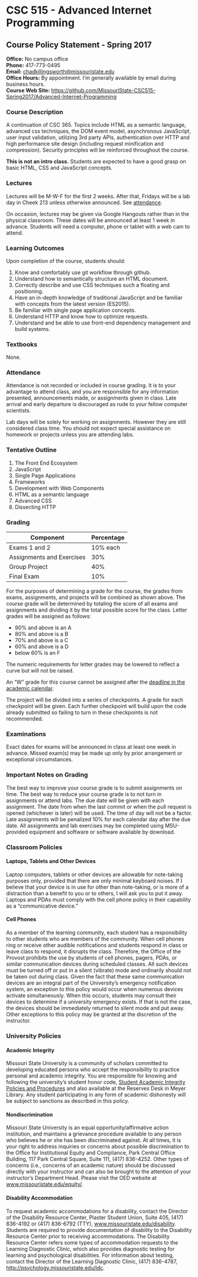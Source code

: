 # CSC 515 - Advanced Internet Programming
## Course Policy Statement - Spring 2017

**Office:** No campus office  
**Phone:** 417-773-0495  
**Email:** chadkillingsworth@missouristate.edu  
**Office Hours:** By appointment. I’m generally available by email during business hours.  
**Course Web Site:** https://github.com/MissouriState-CSC515-Spring2017/Advanced-Internet-Programming

### Course Description
A continuation of CSC 365. Topics include HTML as a semantic language, advanced css techniques, the DOM event model, asynchronous JavaScript, user input validation, utilizing 3rd party APIs, authentication over HTTP and high performance site design (including request minification and compression). Security principles will be reinforced throughout the course.

**This is not an intro class.**
Students are expected to have a good grasp on basic HTML, CSS and JavaScript concepts.

### Lectures
Lectures will be M-W-F for the first 2 weeks. After that, Fridays will be a lab day
in Cheek 213 unless otherwise announced. See [attendance](#Attendance).

On occasion, lectures may be given via Google Hangouts rather than in the
physical classroom. These dates will be announced at least 1 week in advance.
Students will need a computer, phone or tablet with a web cam to attend.

### Learning Outcomes
Upon completion of the course, students should:

 1. Know and comfortably use git workflow through github.
 2. Understand how to semantically structure an HTML document.
 3. Correctly describe and use CSS techniques such a floating and positioning.
 4. Have an in-depth knowledge of traditional JavaScript and be familiar with
    concepts from the latest version (ES2015).
 5. Be familiar with single page application concepts.
 6. Understand HTTP and know how to optimize requests.
 7. Understand and be able to use front-end dependency management and build systems.

### Textbooks
None.

### Attendance
Attendance is not recorded or included in course grading. It is to your advantage to attend class, and you are responsible for any information presented, announcements made, or assignments given in class. Late arrival and early departure is discouraged as rude to your fellow computer scientists.

Lab days will be solely for working on assignments. However they are still considered class time. You should not expect
special assistance on homework or projects unless you are attending labs.

### Tentative Outline

 1. The Front End Ecosystem
 2. JavaScript
 3. Single Page Applications
 4. Frameworks
 5. Development with Web Components
 6. HTML as a semantic language
 7. Advanced CSS
 8. Dissecting HTTP

### Grading

Component                  | Percentage
-------------------------- | -------------------
Exams 1 and 2              |            10% each
Assignments and Exercises  |                 30%
Group Project              |                 40%
Final Exam                 |                 10%

For the purposes of determining a grade for the course, the grades from exams, assignments, and projects will be combined as shown above. The course grade will be determined by totaling the score of all exams and assignments and dividing it by the total possible score for the class. Letter grades will be assigned as follows:

 * 90% and above is an A
 * 80% and above is a B
 * 70% and above is a C
 * 60% and above is a D
 * below 60% is an F

The numeric requirements for letter grades may be lowered to reflect a curve but will not be raised.

An “W” grade for this course cannot be assigned after the [deadline in the academic calendar](http://calendar.missouristate.edu/event/91736/174100).

The project will be divided into a series of checkpoints. A grade for each checkpoint will be given.
Each further checkpoint will build upon the code already submitted so failing to turn in these checkpoints
is not recommended.

### Examinations
Exact dates for exams will be announced in class at least one week in advance. Missed exam(s) may be made up only by prior arrangement or exceptional circumstances.

### Important Notes on Grading
The best way to improve your course grade is to submit assignments on time.
The best way to reduce your course grade is to not turn in assignments or attend labs.
The due date will be given with each assignment. The date from when the last commit or when the pull
request is opened (whichever is later) will be used. The time of day will not be a factor.
Late assignments will be penalized 10% for each calendar day after the due date.
All assignments and lab exercises may be completed using MSU-provided equipment and software or software available by download.

### Classroom Policies
#### Laptops, Tablets and Other Devices
Laptop computers, tablets or other devices are allowable for note-taking purposes only, provided that there are only minimal keyboard noises. If I believe that your device is in use for other than note-taking, or is more of a distraction than a benefit to you or to others, I will ask you to put it away. Laptops and PDAs must comply with the cell phone policy in their capability as a “communicative device.”

#### Cell Phones
As a member of the learning community, each student has a responsibility to other students
who are members of the community. When cell phones ring or receive other audible notifications and students respond in class or leave class to respond, it disrupts the class. Therefore, the Office of the Provost prohibits the use by students of cell phones, pagers, PDAs, or similar communication devices during scheduled classes. All such devices must be turned off or put in a silent (vibrate) mode and ordinarily should not be taken out during class. Given the fact that these same communication devices are an integral part of the University’s emergency notification system, an exception to this policy would occur when numerous devices activate simultaneously. When this occurs, students may consult their devices to determine if a university emergency exists. If that is not the case, the devices should be immediately returned to silent mode and put away. Other exceptions to this policy may be granted at the discretion of the instructor.

### University Policies
#### Academic Integrity
Missouri State University is a community of scholars committed to developing educated persons who accept the responsibility to practice personal and academic integrity. You are responsible for knowing and following the university’s student honor code, [Student Academic Integrity Policies and Procedures](http://www.missouristate.edu/policy/Op3_01_AcademicIntegrityStudents.htm) and also available at the Reserves Desk in Meyer Library. Any student participating in any form of academic dishonesty will be subject to sanctions as described in this policy.

#### Nondiscrimination
Missouri State University is an equal opportunity/affirmative action institution, and maintains a grievance procedure available to any person who believes he or she has been discriminated against. At all times, it is your right to address inquiries or concerns about possible discrimination to the Office for Institutional Equity and Compliance, Park Central Office Building, 117 Park Central Square, Suite 111, (417) 836-4252. Other types of concerns (i.e., concerns of an academic nature) should be discussed directly with your instructor and can also be brought to the attention of your instructor’s Department Head. Please visit the OED website at www.missouristate.edu/equity/.

#### Disability Accommodation
To request academic accommodations for a disability, contact the Director of the Disability Resource Center, Plaster Student Union, Suite 405, (417) 836-4192 or (417) 836-6792 (TTY), www.missouristate.edu/disability. Students are required to provide documentation of disability to the Disability Resource Center prior to receiving accommodations. The Disability Resource Center refers some types of accommodation requests to the Learning Diagnostic Clinic, which also provides diagnostic testing for learning and psychological disabilities. For information about testing, contact the Director of the Learning Diagnostic Clinic, (417) 836-4787, http://psychology.missouristate.edu/ldc.
